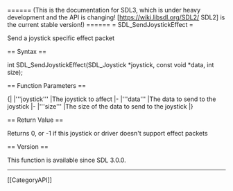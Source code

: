 ====== (This is the documentation for SDL3, which is under heavy development and the API is changing! [https://wiki.libsdl.org/SDL2/ SDL2] is the current stable version!) ======
= SDL_SendJoystickEffect =

Send a joystick specific effect packet 

== Syntax ==

<syntaxhighlight lang='c'>
int SDL_SendJoystickEffect(SDL_Joystick *joystick, const void *data, int size);
</syntaxhighlight>

== Function Parameters ==

{|
|'''joystick'''
|The joystick to affect
|-
|'''data'''
|The data to send to the joystick
|-
|'''size'''
|The size of the data to send to the joystick
|}

== Return Value ==

Returns 0, or -1 if this joystick or driver doesn't support effect packets

== Version ==

This function is available since SDL 3.0.0.

----
[[CategoryAPI]]


